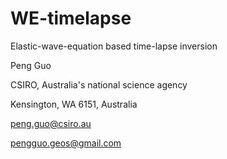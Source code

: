 # WE-timelapse
Elastic-wave-equation based time-lapse inversion

Peng Guo

CSIRO, Australia's national science agency

Kensington, WA 6151, Australia

peng.guo@csiro.au

pengguo.geos@gmail.com


